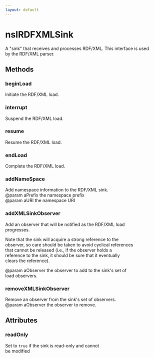 ```yaml
---
layout: default
---
```


# nsIRDFXMLSink #
  
A "sink" that receives and processes RDF/XML. This interface is used  
by the RDF/XML parser.  
  

## Methods ##

### beginLoad ###
  
Initiate the RDF/XML load.  
  

### interrupt ###
  
Suspend the RDF/XML load.  
  

### resume ###
  
Resume the RDF/XML load.  
  

### endLoad ###
  
Complete the RDF/XML load.  
  

### addNameSpace ###
  
Add namespace information to the RDF/XML sink.  
@param aPrefix the namespace prefix  
@param aURI the namespace URI  
  

### addXMLSinkObserver ###
  
Add an observer that will be notified as the RDF/XML load  
progresses.  
<p>  
  
Note that the sink will acquire a strong reference to the  
observer, so care should be taken to avoid cyclical references  
that cannot be released (i.e., if the observer holds a  
reference to the sink, it should be sure that it eventually  
clears the reference).  
  
@param aObserver the observer to add to the sink's set of  
load observers.  
  

### removeXMLSinkObserver ###
  
Remove an observer from the sink's set of observers.  
@param aObserver the observer to remove.  
  

## Attributes ##

### readOnly ###
  
Set to <code>true</code> if the sink is read-only and cannot  
be modified  
  
